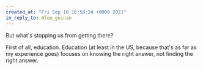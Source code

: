 ```yaml
---
created_at: "Fri Sep 10 16:58:24 +0000 2021"
in_reply_to: @leo_guinan
---
```


But what's stopping us from getting there?

First of all, education. Education (at least in the US, because that's as far as my experience goes) focuses on knowing the right answer, not finding the right answer.